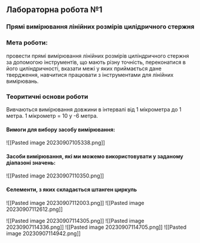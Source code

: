 ## Лабораторна робота №1

### Прямі вимірювання лінійних розмірів цилідричного стержня

### Мета роботи:
провести прямі вимірювання лінійних розмірів циліндричного стержня за допомогою інструментів, що мають різну точність, переконатися в його циліндричності, вказати межі у яких приймається дане твердження, навчитися працювати з інструментами для лінійних вимірювань.

### Теоритичні основи роботи
Вивчаються вимірювання довжини в інтервалі від 1 мікрометра до 1 метра. 1 мікрометр = 10 у -6 метра.

#### Вимоги для вибору засобу вимірювання:
![[Pasted image 20230907105338.png]]

#### Засоби вимірювання, які ми можемо використовувати у заданому діапазоні значень:
![[Pasted image 20230907110350.png]]
#### Єелементи, з яких складається штанген циркуль
![[Pasted image 20230907112003.png]]
![[Pasted image 20230907112612.png]]

![[Pasted image 20230907114305.png]]
![[Pasted image 20230907114336.png]]
![[Pasted image 20230907114705.png]]
![[Pasted image 20230907114942.png]]